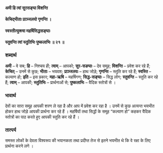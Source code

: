 #### अमी हि त्वां सुरसङ्घा विशन्ति
#### केचिद्भीताः प्राञ्जलयो गृणन्ति ।
#### स्वस्तीत्युक्त्वा महर्षिसिद्धसङ्घाः
#### स्तुवन्ति त्वां स्तुतिभिः पुष्कलाभिः ॥ २१ ॥

### शब्दार्थ

**अमी** – वे सब; **हि** – निश्चय ही; **त्वाम्** – आपको; **सुर-सङघाः** – देव समूह; **विशन्ति** – प्रवेश कर रहे हैं; **केचित्** – उनमें से कुछ; **भीताः** – भयवश; **प्राञ्जलयः** – हाथ जोड़े; **गृणन्ति** – स्तुति कर रहे हैं; **स्वस्ति** – कल्याण हो; **इति** – इस प्रकार; **महा-ऋषि** – महर्षिगण; **सिद्ध-सङ्घाः** – सिद्ध लोग; **स्तुवन्ति** – स्तुति कर रहे हैं; **त्वाम्** – आपकी; **स्तुतिभिः** – प्रार्थनाओं से; **पुष्कलाभिः** – वैदिक स्तोत्रों से ।

### भावार्थ

देवों का सारा समूह आपकी शरण ले रहा है और आप में प्रवेश कर रहा है । उनमें से कुछ अत्यन्त भयभीत होकर हाथ जोड़े आपकी प्रार्थना कर रहे हैं । महर्षियों तथा सिद्धों के समूह “कल्याण हो” कहकर वैदिक स्तोत्रों का पाठ करते हुए आपकी स्तुति कर रहे हैं ।

### तात्पर्य

समस्त लोकों के देवता विश्वरूप की भयानकता तथा प्रदीप्त तेज से इतने भयभीत थे कि वे रक्षा के लिए प्रार्थना करने लगे ।